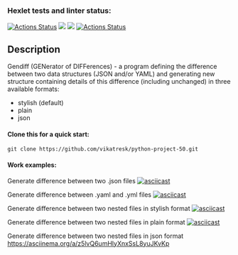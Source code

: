 ### Hexlet tests and linter status:
[![Actions Status](https://github.com/vikatresk/python-project-50/workflows/hexlet-check/badge.svg)](https://github.com/vikatresk/python-project-50/actions)
<a href="https://codeclimate.com/github/vikatresk/python-project-50/maintainability"><img src="https://api.codeclimate.com/v1/badges/fe3666bf0f640effdd74/maintainability" /></a>
<a href="https://codeclimate.com/github/vikatresk/python-project-50/test_coverage"><img src="https://api.codeclimate.com/v1/badges/fe3666bf0f640effdd74/test_coverage" /></a>
[![Actions Status](https://github.com/vikatresk/python-project-50/workflows/CI/badge.svg)](https://github.com/vikatresk/python-project-50/actions)

## Description

Gendiff (GENerator of DIFFerences) - a program defining the difference between two data structures (JSON and/or YAML) 
and generating new structure containing details of this difference (including unchanged) in three available formats:
 - stylish (default)
 - plain
 - json

#### Clone this for a quick start:
```git clone https://github.com/vikatresk/python-project-50.git```


#### Work examples:
Generate difference between two .json files
[![asciicast](https://asciinema.org/a/eFSodK59hOFCUDaZ6YV5xAqxI.svg)](https://asciinema.org/a/eFSodK59hOFCUDaZ6YV5xAqxI)

Generate difference between .yaml and .yml files
[![asciicast](https://asciinema.org/a/S1iIZ4cvqBaaxuLz0FPqNr4xE.svg)](https://asciinema.org/a/S1iIZ4cvqBaaxuLz0FPqNr4xE)

Generate difference between two nested files in stylish format
[![asciicast](https://asciinema.org/a/GHDsbIpS88q94JvRNxAWwWe3N.svg)](https://asciinema.org/a/GHDsbIpS88q94JvRNxAWwWe3N)

Generate difference between two nested files in plain format
[![asciicast](https://asciinema.org/a/Pyo4EIZOl0JJCHSkJJtOOEKvG.svg)](https://asciinema.org/a/Pyo4EIZOl0JJCHSkJJtOOEKvG)

Generate difference between two nested files in json format
https://asciinema.org/a/z5lvQ6umHlyXnxSsL8yuJKvKp